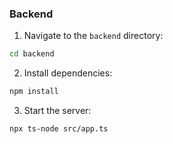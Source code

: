 ### Backend

1. Navigate to the `backend` directory:
```bash
cd backend
```

2. Install dependencies:
```bash
npm install
```

3. Start the server:
```bash
npx ts-node src/app.ts
```